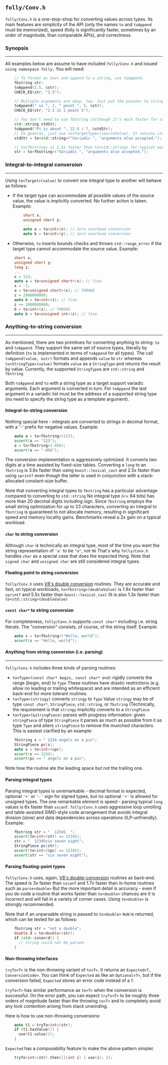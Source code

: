 `folly/Conv.h`
-------------

`folly/Conv.h` is a one-stop-shop for converting values across
types. Its main features are simplicity of the API (only the
names `to` and `toAppend` must be memorized), speed
(folly is significantly faster, sometimes by an order of magnitude,
than comparable APIs), and correctness.

### Synopsis
***

All examples below are assume to have included `folly/Conv.h`
and issued `using namespace folly;` You will need:

``` Cpp
    // To format as text and append to a string, use toAppend.
    fbstring str;
    toAppend(2.5, &str);
    CHECK_EQ(str, "2.5");

    // Multiple arguments are okay, too. Just put the pointer to string at the end.
    toAppend(" is ", 2, " point ", 5, &str);
    CHECK_EQ(str, "2.5 is 2 point 5");

    // You don't need to use fbstring (although it's much faster for conversions and in general).
    std::string stdStr;
    toAppend("Pi is about ", 22.0 / 7, &stdStr);
    // In general, just use to<TargetType>(sourceValue). It returns its result by value.
    stdStr = to<std::string>("Variadic ", "arguments also accepted.");

    // to<fbstring> is 2.5x faster than to<std::string> for typical workloads.
    str = to<fbstring>("Variadic ", "arguments also accepted.");
```

### Integral-to-integral conversion
***

Using `to<Target>(value)` to convert one integral type to another
will behave as follows:

* If the target type can accommodate all possible values of the
  source value, the value is implicitly converted. No further
  action is taken. Example:

``` Cpp
        short x;
        unsigned short y;
        ...
        auto a = to<int>(x); // zero overhead conversion
        auto b = to<int>(y); // zero overhead conversion
```

* Otherwise, `to` inserts bounds checks and throws
  `std::range_error` if the target type cannot accommodate the
  source value. Example:

``` Cpp
    short x;
    unsigned short y;
    long z;
    ...
    x = 123;
    auto a = to<unsigned short>(x); // fine
    x = -1;
    a = to<unsigned short>(x); // THROWS
    z = 2000000000;
    auto b = to<int>(z); // fine
    z += 1000000000;
    b = to<int>(z); // THROWS
    auto b = to<unsigned int>(z); // fine
```

### Anything-to-string conversion
***

As mentioned, there are two primitives for converting anything to
string: `to` and `toAppend`. They support the same set of source
types, literally by definition (`to` is implemented in terms of
`toAppend` for all types). The call `toAppend(value, &str)`
formats and appends `value` to `str` whereas
`to<StringType>(value)` formats `value` as a `StringType` and
returns the result by value. Currently, the supported
`StringType`s are `std::string` and `fbstring`

Both `toAppend` and `to` with a string type as a target support
variadic arguments. Each argument is converted in turn. For
`toAppend` the last argument in a variadic list must be the
address of a supported string type (no need to specify the string
type as a template argument).

#### Integral-to-string conversion

Nothing special here - integrals are converted to strings in
decimal format, with a '-' prefix for negative values. Example:

``` Cpp
    auto a = to<fbstring>(123);
    assert(a == "123");
    a = to<fbstring>(-456);
    assert(a == "-456");
```

The conversion implementation is aggressively optimized. It
converts two digits at a time assisted by fixed-size tables.
Converting a `long` to an `fbstring` is 3.6x faster than using
`boost::lexical_cast` and 2.5x faster than using `sprintf` even
though the latter is used in conjunction with a stack-allocated
constant-size buffer.

Note that converting integral types to `fbstring` has a
particular advantage compared to converting to `std::string`
No integral type (<= 64 bits) has more than 20 decimal digits
including sign. Since `fbstring` employs the small string
optimization for up to 23 characters, converting an integral
to `fbstring` is guaranteed to not allocate memory, resulting
in significant speed and memory locality gains. Benchmarks
reveal a 2x gain on a typical workload.

#### `char` to string conversion

Although `char` is technically an integral type, most of the time
you want the string representation of `'a'` to be `"a"`, not `96`
That's why `folly/Conv.h` handles `char` as a special case that
does the expected thing. Note that `signed char` and `unsigned
char` are still considered integral types.


#### Floating point to string conversion

`folly/Conv.h` uses [V8's double conversion](http://code.google.com/p/double-conversion/)
routines. They are accurate and fast; on typical workloads,
`to<fbstring>(doubleValue)` is 1.9x faster than `sprintf` and
5.5x faster than `boost::lexical_cast` (It is also 1.3x faster
than `to<std::string>(doubleValue)`

#### `const char*` to string conversion

For completeness, `folly/Conv.h` supports `const char*` including
i.e. string literals. The "conversion" consists, of course, of
the string itself. Example:

``` Cpp
    auto s = to<fbstring>("Hello, world");
    assert(s == "Hello, world");
```

#### Anything from string conversion (i.e. parsing)
***

`folly/Conv.h` includes three kinds of parsing routines:

* `to<Type>(const char* begin, const char* end)` rigidly
  converts the range [begin, end) to `Type` These routines have
  drastic restrictions (e.g. allow no leading or trailing
  whitespace) and are intended as an efficient back-end for more
  tolerant routines.
* `to<Type>(stringy)` converts `stringy` to `Type` Value
  `stringy` may be of type `const char*`, `StringPiece`,
  `std::string`, or `fbstring` (Technically, the requirement is
  that `stringy` implicitly converts to a `StringPiece`
* `to<Type>(&stringPiece)` parses with progress information:
  given `stringPiece` of type `StringPiece` it parses as much
  as possible from it as type `Type` and alters `stringPiece`
  to remove the munched characters. This is easiest clarified
  by an example:

``` Cpp
    fbstring s = " 1234 angels on a pin";
    StringPiece pc(s);
    auto x = to<int>(&pc);
    assert(x == 1234);
    assert(pc == " angels on a pin";
```

Note how the routine ate the leading space but not the trailing one.

#### Parsing integral types

Parsing integral types is unremarkable - decimal format is
expected, optional `'+'` or `'-'` sign for signed types, but no
optional `'+'` is allowed for unsigned types. The one remarkable
element is speed - parsing typical `long` values is 6x faster than
`sscanf`. `folly/Conv.h` uses aggressive loop unrolling and
table-assisted SIMD-style code arrangement that avoids integral
division (slow) and data dependencies across operations
(ILP-unfriendly). Example:

``` Cpp
    fbstring str = "  12345  ";
    assert(to<int>(str) == 12345);
    str = "  12345six seven eight";
    StringPiece pc(str);
    assert(to<int>(&pc) == 12345);
    assert(str == "six seven eight");
```

#### Parsing floating-point types

`folly/Conv.h` uses, again, [V8's double-conversion](http://code.google.com/p/double-conversion/)
routines as back-end. The speed is 3x faster than `sscanf` and
1.7x faster than in-home routines such as `parse<double>` But
the more important detail is accuracy - even if you do code a
routine that works faster than `to<double>` chances are it is
incorrect and will fail in a variety of corner cases. Using
`to<double>` is strongly recommended.

Note that if an unparsable string is passed to `to<double>` `NaN`
is returned, which can be tested for as follows:

``` Cpp
    fbstring str = "not a double";
    double d = to<double>(str);
    if (std::isnan(d)) {
      // string could not be parsed
    }
```

#### Non-throwing interfaces

`tryTo<T>` is the non-throwing variant of `to<T>`. It returns
an `Expected<T, ConversionCode>`. You can think of `Expected`
as like an `Optional<T>`, but if the conversion failed, `Expected`
stores an error code instead of a `T`.

`tryTo<T>` has similar performance as `to<T>` when the
conversion is successful. On the error path, you can expect
`tryTo<T>` to be roughly three orders of magnitude faster than
the throwing `to<T>` and to completely avoid any lock contention
arising from stack unwinding.

Here is how to use non-throwing conversions:

``` Cpp
    auto t1 = tryTo<int>(str);
    if (t1.hasValue()) {
      use(t1.value());
    }
```

`Expected` has a composability feature to make the above pattern simpler.

``` Cpp
    tryTo<int>(str).then([](int i) { use(i); });
```
